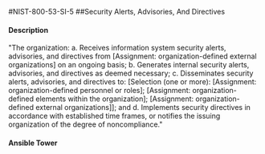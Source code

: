 #NIST-800-53-SI-5
##Security Alerts, Advisories, And Directives
#### Description
"The organization:
  a.  Receives information system security alerts, advisories, and directives from [Assignment: organization-defined external organizations] on an ongoing basis;
  b.  Generates internal security alerts, advisories, and directives as deemed necessary;
  c.  Disseminates security alerts, advisories, and directives to: [Selection (one or more): [Assignment: organization-defined personnel or roles]; [Assignment: organization-defined elements within the organization]; [Assignment: organization-defined external organizations]]; and
  d.  Implements security directives in accordance with established time frames, or notifies the issuing organization of the degree of noncompliance."
#### Ansible Tower

